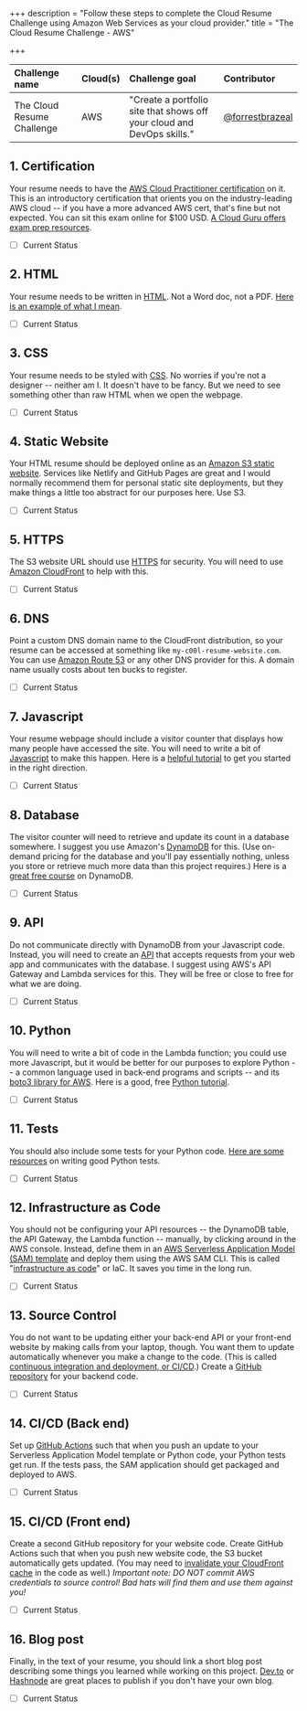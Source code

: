 +++
description = "Follow these steps to complete the Cloud Resume Challenge using Amazon Web Services as your cloud provider."
title = "The Cloud Resume Challenge - AWS"

+++

| Challenge name | Cloud(s) | Challenge goal | Contributor |
| :--- | :--- | :--- | :--- |
| The Cloud Resume Challenge | AWS | "Create a portfolio site that shows off your cloud and DevOps skills." | [@forrestbrazeal](https://twitter.com/forrestbrazeal) |

## 1. Certification

Your resume needs to have the [AWS Cloud Practitioner certification](https://aws.amazon.com/certification/certified-cloud-practitioner/) on it. This is an introductory certification that orients you on the industry-leading AWS cloud -- if you have a more advanced AWS cert, that's fine but not expected. You can sit this exam online for $100 USD. [A Cloud Guru offers exam prep resources](https://acloud.guru/learn/aws-certified-cloud-practitioner). 

- [ ] Current Status

## 2. HTML

 Your resume needs to be written in [HTML](https://developer.mozilla.org/en-US/docs/Web/HTML). Not a Word doc, not a PDF. [Here is an example of what I mean](https://codepen.io/emzarts/pen/OXzmym).

 - [ ] Current Status

## 3. CSS
Your resume needs to be styled with [CSS](https://www.w3schools.com/css/). No worries if you're not a designer -- neither am I. It doesn't have to be fancy. But we need to see something other than raw HTML when we open the webpage.

- [ ] Current Status

## 4. Static Website
Your HTML resume should be deployed online as an [Amazon S3 static website](https://docs.aws.amazon.com/AmazonS3/latest/dev/WebsiteHosting.html). Services like Netlify and GitHub Pages are great and I would normally recommend them for personal static site deployments, but they make things a little too abstract for our purposes here. Use S3. 

- [ ] Current Status

## 5. HTTPS
The S3 website URL should use [HTTPS](https://www.cloudflare.com/learning/ssl/what-is-https/) for security. You will need to use [Amazon CloudFront](https://aws.amazon.com/blogs/networking-and-content-delivery/amazon-s3-amazon-cloudfront-a-match-made-in-the-cloud/) to help with this.

- [ ] Current Status

## 6. DNS
Point a custom DNS domain name to the CloudFront distribution, so your resume can be accessed at something like `my-c00l-resume-website.com`. You can use [Amazon Route 53](https://aws.amazon.com/route53/) or any other DNS provider for this. A domain name usually costs about ten bucks to register.

- [ ] Current Status

## 7. Javascript
Your resume webpage should include a visitor counter that displays how many people have accessed the site. You will need to write a bit of [Javascript](https://developer.mozilla.org/en-US/docs/Web/JavaScript) to make this happen. Here is a [helpful tutorial](https://www.codecademy.com/learn/introduction-to-javascript) to get you started in the right direction.

- [ ] Current Status

## 8. Database
The visitor counter will need to retrieve and update its count in a database somewhere. I suggest you use Amazon's [DynamoDB](https://aws.amazon.com/dynamodb/) for this. (Use on-demand pricing for the database and you'll pay essentially nothing, unless you store or retrieve much more data than this project requires.) Here is a [great free course](https://linuxacademy.com/course/dynamo-db-deep-dive/) on DynamoDB.

- [ ] Current Status

## 9. API
Do not communicate directly with DynamoDB from your Javascript code. Instead, you will need to create an [API](https://medium.com/@perrysetgo/what-exactly-is-an-api-69f36968a41f) that accepts requests from your web app and communicates with the database. I suggest using AWS's API Gateway and Lambda services for this. They will be free or close to free for what we are doing. 

- [ ] Current Status

## 10. Python
You will need to write a bit of code in the Lambda function; you could use more Javascript, but it would be better for our purposes to explore Python -- a common language used in back-end programs and scripts -- and its [boto3 library for AWS](https://boto3.amazonaws.com/v1/documentation/api/latest/index.html). Here is a good, free [Python tutorial](https://www.learnpython.org/).

- [ ] Current Status

## 11. Tests
You should also include some tests for your Python code. [Here are some resources](https://realpython.com/python-testing/) on writing good Python tests.

- [ ] Current Status

## 12. Infrastructure as Code
You should not be configuring your API resources -- the DynamoDB table, the API Gateway, the Lambda function -- manually, by clicking around in the AWS console. Instead, define them in an [AWS Serverless Application Model (SAM) template](https://aws.amazon.com/serverless/sam/) and deploy them using the AWS SAM CLI. This is called "[infrastructure as code](https://www.hashicorp.com/resources/what-is-infrastructure-as-code/)" or IaC. It saves you time in the long run.

- [ ] Current Status

## 13. Source Control
You do not want to be updating either your back-end API or your front-end website by making calls from your laptop, though. You want them to update automatically whenever you make a change to the code. (This is called [continuous integration and deployment, or CI/CD](https://help.github.com/en/actions/building-and-testing-code-with-continuous-integration/about-continuous-integration).) Create a [GitHub repository](https://help.github.com/en/github/creating-cloning-and-archiving-repositories/creating-a-new-repository) for your backend code. 

- [ ] Current Status

## 14. CI/CD (Back end)
Set up [GitHub Actions](https://help.github.com/en/actions/getting-started-with-github-actions/about-github-actions) such that when you push an update to your Serverless Application Model template or Python code, your Python tests get run. If the tests pass, the SAM application should get packaged and deployed to AWS.

- [ ] Current Status

## 15. CI/CD (Front end)
Create a second GitHub repository for your website code. Create GitHub Actions such that when you push new website code, the S3 bucket automatically gets updated. (You may need to [invalidate your CloudFront cache](https://docs.aws.amazon.com/AmazonCloudFront/latest/DeveloperGuide/Invalidation.html) in the code as well.) *Important note: DO NOT commit AWS credentials to source control! Bad hats will find them and use them against you!*

- [ ] Current Status

## 16. Blog post
Finally, in the text of your resume, you should link a short blog post describing some things you learned while working on this project. [Dev.to](https://dev.to) or [Hashnode](https://hashnode.com/) are great places to publish if you don't have your own blog.

- [ ] Current Status